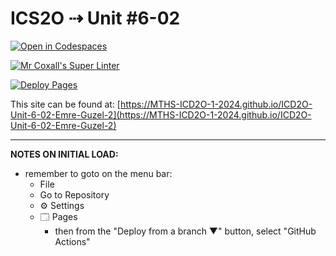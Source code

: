 # ICS2O ⇢ Unit #6-02

[![Open in Codespaces](https://classroom.github.com/assets/launch-codespace-2972f46106e565e64193e422d61a12cf1da4916b45550586e14ef0a7c637dd04.svg)](https://classroom.github.com/open-in-codespaces?assignment_repo_id=19531192)

[![Mr Coxall's Super Linter](https://github.com/MTHS-ICD2O-1-2024/ICD2O-Unit-6-02-Emre-Guzel-2/workflows/Mr%20Coxall's%20Super%20Linter/badge.svg)](https://github.com/MTHS-ICD2O-1-2024/ICD2O-Unit-6-02-Emre-Guzel-2/actions)

[![Deploy Pages](https://github.com/MTHS-ICD2O-1-2024/ICD2O-Unit-6-02-Emre-Guzel-2/workflows/Deploy%20Pages/badge.svg)](https://github.com/MTHS-ICD2O-1-2024/ICD2O-Unit-6-02-Emre-Guzel-2/actions)

This site can be found at: [https://MTHS-ICD2O-1-2024.github.io/ICD2O-Unit-6-02-Emre-Guzel-2](https://MTHS-ICD2O-1-2024.github.io/ICD2O-Unit-6-02-Emre-Guzel-2)

---

**NOTES ON INITIAL LOAD:**
- remember to goto on the menu bar:
  - File
  - Go to Repository
  - ⚙ Settings
  - 🗔 Pages
    - then from the "Deploy from a branch ▼" button, select "GitHub Actions"
